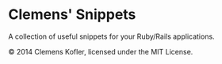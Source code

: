 # Clemens' Snippets

A collection of useful snippets for your Ruby/Rails applications.

© 2014 Clemens Kofler, licensed under the MIT License.
